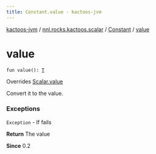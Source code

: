 ```yaml
---
title: Constant.value - kactoos-jvm
---
```


[kactoos-jvm](../../index.html) / [nnl.rocks.kactoos.scalar](../index.html) / [Constant](index.html) / [value](./value.html)

# value

`fun value(): `[`T`](index.html#T)

Overrides [Scalar.value](../../nnl.rocks.kactoos/-scalar/value.html)

Convert it to the value.

### Exceptions

`Exception` - If fails

**Return**
The value

**Since**
0.2

